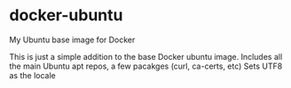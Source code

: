 docker-ubuntu
=============

My Ubuntu base image for Docker

This is just a simple addition to the base Docker ubuntu image.
Includes all the main Ubuntu apt repos, a few pacakges (curl, ca-certs, etc)
Sets UTF8 as the locale
